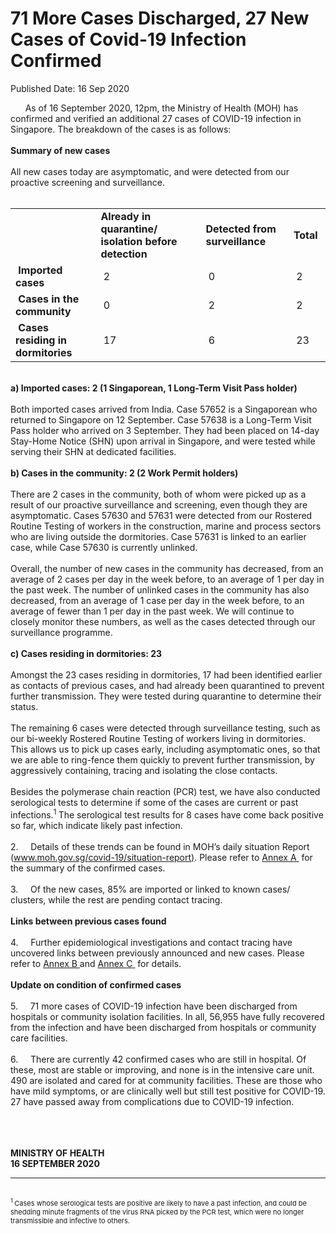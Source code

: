 <html>
    <meta http-equiv="Content-Type" content="text/html; charset=utf-8"/>
    <meta charset="utf-8"/>
    <title>71 More Cases Discharged, 27 New Cases of Covid-19 Infection Confirmed</title>
    <body><h1>71 More Cases Discharged, 27 New Cases of Covid-19 Infection Confirmed</h1>
    <p>Published Date: 16 Sep 2020</p> &nbsp; &nbsp; &nbsp; As of 16 September 2020, 12pm, the Ministry of Health (MOH) has confirmed and verified an additional 27 cases of COVID-19 infection in Singapore. The breakdown of the cases is as follows:<br><br><strong>Summary of new cases</strong><br><br>All new cases today are asymptomatic, and were detected from our proactive screening and surveillance.&nbsp;<br><div><br></div><table style="border-color: rgb(0, 0, 0);" class="" align="center"><tbody><tr><td class="" style="text-align: center; vertical-align: middle;">&nbsp;</td><td><strong>Already in quarantine/ isolation before detection</strong>&nbsp;</td><td><strong>Detected from surveillance</strong>&nbsp;</td><td><strong>Total</strong>&nbsp;</td></tr><tr><td>&nbsp;<strong>Imported cases</strong></td><td>&nbsp;2</td><td>&nbsp;0</td><td>&nbsp;2</td></tr><tr><td>&nbsp;<strong>Cases in the community</strong></td><td>&nbsp;0</td><td>&nbsp;2</td><td>&nbsp;2</td></tr><tr><td>&nbsp;<strong>Cases residing in dormitories</strong></td><td>&nbsp;17</td><td>&nbsp;6</td><td>&nbsp;23</td></tr></tbody></table><br><strong>a) Imported cases: 2 (1 Singaporean, 1 Long-Term Visit Pass holder)</strong><br><br>Both imported cases arrived from India. Case 57652 is a Singaporean who returned to Singapore on 12 September. Case 57638 is a Long-Term Visit Pass holder who arrived on 3 September. They had been placed on 14-day Stay-Home Notice (SHN) upon arrival in Singapore, and were tested while serving their SHN at dedicated facilities.&nbsp;<br><br><strong>b) Cases in the community: 2 (2 Work Permit holders)<br></strong><br>There are 2 cases in the community, both of whom were picked up as a result of our proactive surveillance and screening, even though they are asymptomatic. Cases 57630 and 57631 were detected from our Rostered Routine Testing of workers in the construction, marine and process sectors who are living outside the dormitories. Case 57631 is linked to an earlier case, while Case 57630 is currently unlinked.&nbsp;<br><br>Overall, the number of new cases in the community has decreased, from an average of 2 cases per day in the week before, to an average of 1 per day in the past week. The number of unlinked cases in the community has also decreased, from an average of 1 case per day in the week before, to an average of fewer than 1 per day in the past week. We will continue to closely monitor these numbers, as well as the cases detected through our surveillance programme.<br><br><strong>c) Cases residing in dormitories: 23</strong><br><br>Amongst the 23 cases residing in dormitories, 17 had been identified earlier as contacts of previous cases, and had already been quarantined to prevent further transmission. They were tested during quarantine to determine their status.&nbsp;&nbsp;<br><br>The remaining 6 cases were detected through surveillance testing, such as our bi-weekly Rostered Routine Testing of workers living in dormitories. This allows us to pick up cases early, including asymptomatic ones, so that we are able to ring-fence them quickly to prevent further transmission, by aggressively containing, tracing and isolating the close contacts.&nbsp;<br><br>Besides the polymerase chain reaction (PCR) test, we have also conducted serological tests to determine if some of the cases are current or past infections.<sup>1 </sup>The serological test results for 8 cases have come back positive so far, which indicate likely past infection.<br><br>2.&nbsp; &nbsp; &nbsp;Details of these trends can be found in MOH’s daily situation Report (<a href="https://www.moh.gov.sg/covid-19/situation-report" title="" class="" target="">www.moh.gov.sg/covid-19/situation-report)</a>. Please refer to <a href="/docs/librariesprovider5/default-document-library/annex-a812a88c499f54243a973721070a753e9.pdf?sfvrsn=7dac17e_0" title="Annex A ">Annex A </a>&nbsp;for the summary of the confirmed cases.&nbsp;<br><br>3.&nbsp; &nbsp; &nbsp;Of the new cases, 85% are imported or linked to known cases/ clusters, while the rest are pending contact tracing.&nbsp;<br><br><strong>Links between previous cases found</strong><br><br>4.&nbsp; &nbsp; &nbsp;Further epidemiological investigations and contact tracing have uncovered links between previously announced and new cases. Please refer to <a href="/docs/librariesprovider5/default-document-library/annex-b07fadbdaf8ef4231b3df56f9f6240f32.pdf?sfvrsn=fc3bb0f9_0" title="Annex B ">Annex B </a>and <a href="/docs/librariesprovider5/default-document-library/annex-ce91fc2786ac343cb822f8fa398f1bb57.pdf?sfvrsn=61bbe14b_0" title="Annex C ">Annex C </a>&nbsp;for details.&nbsp;<br><br><strong>Update on condition of confirmed cases</strong><br><br>5.&nbsp; &nbsp; &nbsp;71 more cases of COVID-19 infection have been discharged from hospitals or community isolation facilities. In all, 56,955 have fully recovered from the infection and have been discharged from hospitals or community care facilities.&nbsp;<br><br>6.&nbsp; &nbsp; &nbsp;There are currently 42 confirmed cases who are still in hospital. Of these, most are stable or improving, and none is in the intensive care unit. 490 are isolated and cared for at community facilities. These are those who have mild symptoms, or are clinically well but still test positive for COVID-19. 27 have passed away from complications due to COVID-19 infection.&nbsp;<br><div><p dir="ltr"><br><br><br><strong>MINISTRY OF HEALTH<br>16 SEPTEMBER 2020</strong><br></p></div><hr><br><div><span style="font-size: 11px;"><sup>1 </sup>Cases whose serological tests are positive are likely to have a past infection, and could be shedding minute fragments of the virus RNA picked by the PCR test, which were no longer transmissible and infective to others.</span></div><br></body>
</html>
